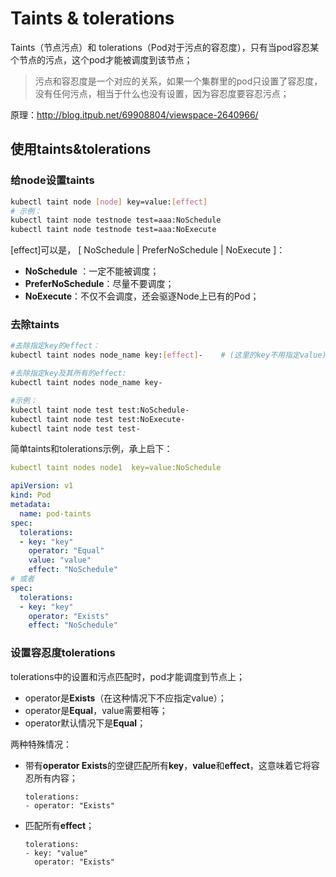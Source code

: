 # Taints & tolerations

Taints（节点污点）和 tolerations（Pod对于污点的容忍度），只有当pod容忍某个节点的污点，这个pod才能被调度到该节点；

> 污点和容忍度是一个对应的关系，如果一个集群里的pod只设置了容忍度，没有任何污点，相当于什么也没有设置，因为容忍度要容忍污点；

原理：http://blog.itpub.net/69908804/viewspace-2640966/

## 使用taints&tolerations

### 给node设置taints

```bash
kubectl taint node [node] key=value:[effect]
# 示例：
kubectl taint node testnode test=aaa:NoSchedule
kubectl taint node testnode test=aaa:NoExecute
```

[effect]可以是， [ NoSchedule | PreferNoSchedule | NoExecute ]：

- **NoSchedule** ：一定不能被调度；
- **PreferNoSchedule**：尽量不要调度；
- **NoExecute**：不仅不会调度，还会驱逐Node上已有的Pod；

### 去除taints

```bash
#去除指定key的effect：
kubectl taint nodes node_name key:[effect]-    # (这里的key不用指定value)

#去除指定key及其所有的effect:
kubectl taint nodes node_name key-

#示例：
kubectl taint node test test:NoSchedule-
kubectl taint node test test:NoExecute-
kubectl taint node test test-
```

简单taints和tolerations示例，承上启下：

```yaml
kubectl taint nodes node1  key=value:NoSchedule
```

```yaml
apiVersion: v1
kind: Pod
metadata:
  name: pod-taints
spec:
  tolerations:
  - key: "key"
    operator: "Equal"
    value: "value"
    effect: "NoSchedule"
# 或者
spec:
  tolerations:
  - key: "key"
    operator: "Exists"
    effect: "NoSchedule"
```

### 设置容忍度tolerations

tolerations中的设置和污点匹配时，pod才能调度到节点上；

- operator是**Exists**（在这种情况下不应指定value）；
- operator是**Equal**，value需要相等；
- operator默认情况下是**Equal**；

两种特殊情况：

- 带有**operator Exists**的空键匹配所有**key**，**value**和**effect**，这意味着它将容忍所有内容；

  ```
  tolerations:
  - operator: "Exists"
  ```

- 匹配所有**effect**；

  ```
  tolerations:
  - key: "value"
    operator: "Exists"
  ```

